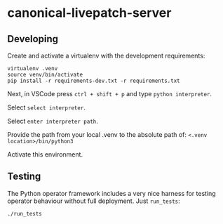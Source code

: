 # canonical-livepatch-server

## Developing

Create and activate a virtualenv with the development requirements:

    virtualenv .venv
    source venv/bin/activate
    pip install -r requirements-dev.txt -r requirements.txt

Next, in VSCode press `ctrl + shift + p` and type `python interpreter`.

Select `select interpreter`.

Select `enter interpreter path`.

Provide the path from your local .venv to the absolute path of:
`<.venv location>/bin/python3`

Activate this environment.

## Testing

The Python operator framework includes a very nice harness for testing
operator behaviour without full deployment. Just `run_tests`:

    ./run_tests
